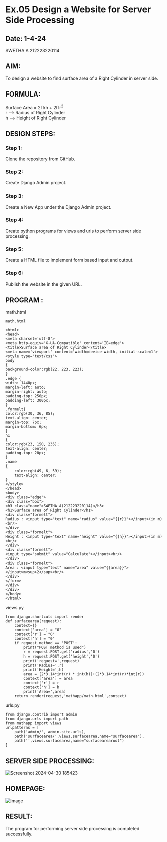 # Ex.05 Design a Website for Server Side Processing
## Date: 1-4-24

SWETHA A 212223220114
## AIM:
To design a website to find surface area of a Right Cylinder in server side.

## FORMULA:
Surface Area = 2Πrh + 2Πr<sup>2</sup>
<br>r --> Radius of Right Cylinder
<br>h --> Height of Right Cylinder

## DESIGN STEPS: 

### Step 1:
Clone the repository from GitHub.

### Step 2:
Create Django Admin project.

### Step 3:
Create a New App under the Django Admin project.

### Step 4:
Create python programs for views and urls to perform server side processing.

### Step 5:
Create a HTML file to implement form based input and output.

### Step 6:
Publish the website in the given URL.

## PROGRAM :
math.html
```
math.html

<html>
<head>
<meta charset='utf-8'>
<meta http-equiv='X-UA-Compatible' content='IE=edge'>
<title>Surface area of Right Cylinder</title>
<meta name='viewport' content='width=device-width, initial-scale=1'>
<style type="text/css">
body 
{
background-color:rgb(22, 223, 223);
}
.edge {
width: 1440px;
margin-left: auto;
margin-right: auto;
padding-top: 250px;
padding-left: 300px;
}
.formelt{
color:rgb(30, 36, 85);
text-align: center;
margin-top: 7px;
margin-bottom: 6px;
}
h1
{
color:rgb(23, 150, 235);
text-align: center;
padding-top: 20px;
}
.name
{
    color:rgb(49, 6, 59);
    text-align: center;
}
</style>
</head>
<body>
<div class="edge">
<div class="box">
<h3 class="name">SWETHA A(212223220114)</h3>
<h1>Surface area of Right Cylinder</h1>
<div class="formelt">
Radius : <input type="text" name="radius" value="{{r}}"></input>(in m)<br/>
</div>
<div class="formelt">
Height : <input type="text" name="height" value="{{h}}"></input>(in m)<br/>
</div>
<div class="formelt">
<input type="submit" value="Calculate"></input><br/>
</div>
<div class="formelt">
Area : <input type="text" name="area" value="{{area}}"></input>m<sup>2</sup><br/>
</div>
</form>
</div>
</div>
</body>
</html>

```
views.py
```
from django.shortcuts import render
def surfacearea(request):
    context={}
    context['area'] = "0"
    context['r'] = "0"
    context['h'] = "0"
    if request.method == 'POST':
        print("POST method is used")
        r = request.POST.get('radius','0')
        h = request.POST.get('height','0')
        print('request=',request)
        print('Radius=',r)
        print('Height=',h)
        area = (2*3.14*int(r) * int(h))+(2*3.14*int(r)*int(r))
        context['area'] = area
        context['r'] = r
        context['h'] = h
        print('Area=',area)
    return render(request,'mathapp/math.html',context)
```
urls.py
```
from django.contrib import admin
from django.urls import path
from mathapp import views
urlpatterns = [
    path('admin/', admin.site.urls),
    path('surfacearea/',views.surfacearea,name="surfacearea"),
    path('',views.surfacearea,name="surfacearearoot")
]
```
## SERVER SIDE PROCESSING:

![Screenshot 2024-04-30 185423](https://github.com/aswethaashok/MathServer/assets/149987410/0f0a5ae7-096c-4cb6-842a-965462365d02)



## HOMEPAGE:

![image](https://github.com/aswethaashok/MathServer/assets/149987410/9964aeaf-9f91-46ef-8123-23289f13bd52)



## RESULT:
The program for performing server side processing is completed successfully.
